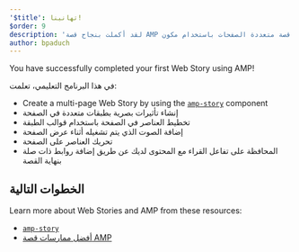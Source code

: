 ```yaml
---
'$title': تهانينا!
$order: 9
description: 'لقد أكملت بنجاح قصة AMP الأولى الخاصة بك! في هذا البرنامج التعليمي، تعلمت: - إنشاء قصة متعددة الصفحات باستخدام مكون amp-story'
author: bpaduch
---
```


You have successfully completed your first Web Story using AMP!

في هذا البرنامج التعليمي، تعلمت:

- Create a multi-page Web Story by using the [`amp-story`](../../../../documentation/components/reference/amp-story.md) component
- إنشاء تأثيرات بصرية بطبقات متعددة في الصفحة
- تخطيط العناصر في الصفحة باستخدام قوالب الطبقة
- إضافة الصوت الذي يتم تشغيله أثناء عرض الصفحة
- تحريك العناصر على الصفحة
- المحافظة على تفاعل القراء مع المحتوى لديك عن طريق إضافة روابط ذات صلة بنهاية القصة

## الخطوات التالية

Learn more about Web Stories and AMP from these resources:

- [`amp-story`](../../../../documentation/components/reference/amp-story.md)
- [أفضل ممارسات قصة AMP](../../../../documentation/guides-and-tutorials/start/create_successful_stories.md)
